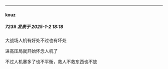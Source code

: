 ﻿
*****

####  kouz  
##### 723#       发表于 2025-1-2 18:18

大战场人机有好处不过也有坏处

进高压局就开始怀念人机了

不过人机塞多了也不平衡，救人不救东西也不放

